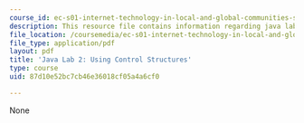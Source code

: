 ```yaml
---
course_id: ec-s01-internet-technology-in-local-and-global-communities-spring-2005-summer-2005
description: This resource file contains information regarding java lab 2.
file_location: /coursemedia/ec-s01-internet-technology-in-local-and-global-communities-spring-2005-summer-2005/87d10e52bc7cb46e36018cf05a4a6cf0_MITEC_S01S05_variab_opera.pdf
file_type: application/pdf
layout: pdf
title: 'Java Lab 2: Using Control Structures'
type: course
uid: 87d10e52bc7cb46e36018cf05a4a6cf0

---
```

None